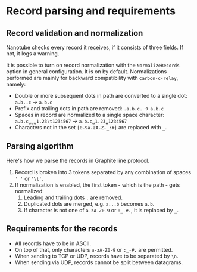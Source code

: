 # Record parsing and requirements

## Record validation and normalization

Nanotube checks every record it receives, if it consists of three fields. If not, it logs a warning.

It is possible to turn on record normalization with the `NormalizeRecords` option in general configuration. It is on by default. Normalizations performed are mainly for backward compatibility with `carbon-c-relay`, namely:

- Double or more subsequent dots in path are converted to a single dot: `a.b..c` -> `a.b.c`
- Prefix and trailing dots in path are removed: `.a.b.c.` -> `a.b.c`
- Spaces in record are normalized to a single space character: `a.b.c␣␣␣1.23\t1234567` -> `a.b.c␣1.23␣1234567`
- Characters not in the set `[0-9a-zA-Z-_:#]` are replaced with `_`.

## Parsing algorithm

Here's how we parse the records in Graphite line protocol.

1. Record is broken into 3 tokens separated by any combination of spaces `' '` or `'\t'`.
2. If normalization is enabled, the first token - which is the path - gets normalized:
   1. Leading and trailing dots `.` are removed.
   2. Duplicated dots are merged, e.g. `a...b` becomes `a.b`.
   3. If character is not one of `a-zA-Z0-9` or `:_-#.`, it is replaced by `_`.

## Requirements for the records

* All records have to be in ASCII.
* On top of that, only characters `a-zA-Z0-9` or `:_-#.` are permitted.
* When sending to TCP or UDP, records have to be separated by `\n`.
* When sending via UDP, records cannot be split between datagrams.
